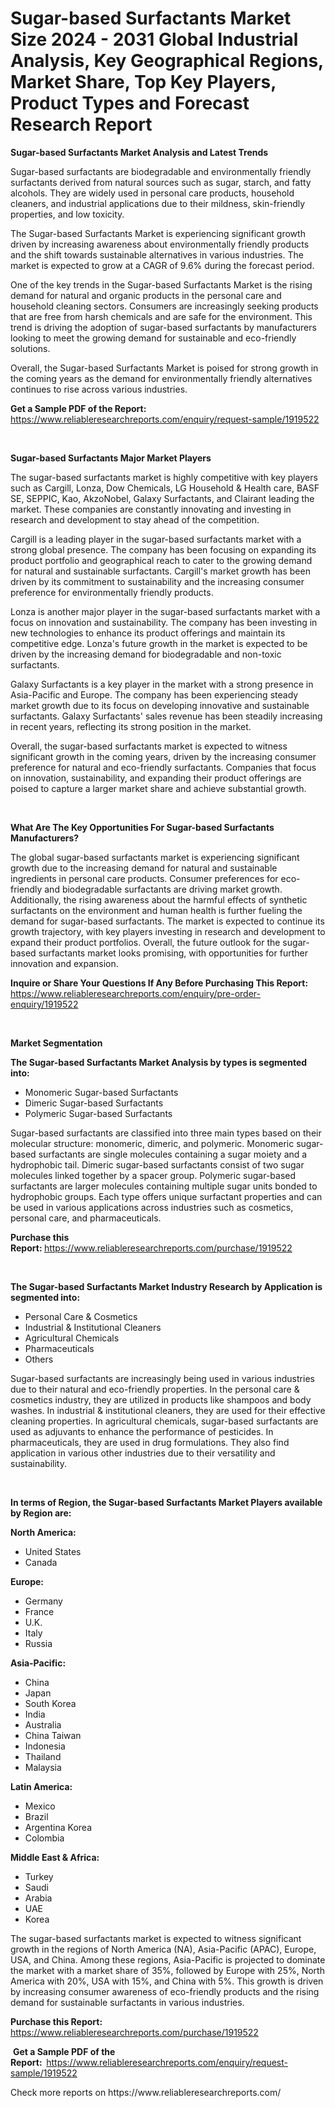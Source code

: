 <p><h1>Sugar-based Surfactants Market Size 2024 - 2031 Global Industrial Analysis, Key Geographical Regions, Market Share, Top Key Players, Product Types and Forecast Research Report</h1></p><p><strong>Sugar-based Surfactants Market Analysis and Latest Trends</strong></p>
<p><p>Sugar-based surfactants are biodegradable and environmentally friendly surfactants derived from natural sources such as sugar, starch, and fatty alcohols. They are widely used in personal care products, household cleaners, and industrial applications due to their mildness, skin-friendly properties, and low toxicity.</p><p>The Sugar-based Surfactants Market is experiencing significant growth driven by increasing awareness about environmentally friendly products and the shift towards sustainable alternatives in various industries. The market is expected to grow at a CAGR of 9.6% during the forecast period.</p><p>One of the key trends in the Sugar-based Surfactants Market is the rising demand for natural and organic products in the personal care and household cleaning sectors. Consumers are increasingly seeking products that are free from harsh chemicals and are safe for the environment. This trend is driving the adoption of sugar-based surfactants by manufacturers looking to meet the growing demand for sustainable and eco-friendly solutions.</p><p>Overall, the Sugar-based Surfactants Market is poised for strong growth in the coming years as the demand for environmentally friendly alternatives continues to rise across various industries.</p></p>
<p><strong>Get a Sample PDF of the Report:&nbsp;</strong> <a href="https://www.reliableresearchreports.com/enquiry/request-sample/1919522">https://www.reliableresearchreports.com/enquiry/request-sample/1919522</a></p>
<p>&nbsp;</p>
<p><strong>Sugar-based Surfactants Major Market Players</strong></p>
<p><p>The sugar-based surfactants market is highly competitive with key players such as Cargill, Lonza, Dow Chemicals, LG Household & Health care, BASF SE, SEPPIC, Kao, AkzoNobel, Galaxy Surfactants, and Clairant leading the market. These companies are constantly innovating and investing in research and development to stay ahead of the competition.</p><p>Cargill is a leading player in the sugar-based surfactants market with a strong global presence. The company has been focusing on expanding its product portfolio and geographical reach to cater to the growing demand for natural and sustainable surfactants. Cargill's market growth has been driven by its commitment to sustainability and the increasing consumer preference for environmentally friendly products.</p><p>Lonza is another major player in the sugar-based surfactants market with a focus on innovation and sustainability. The company has been investing in new technologies to enhance its product offerings and maintain its competitive edge. Lonza's future growth in the market is expected to be driven by the increasing demand for biodegradable and non-toxic surfactants.</p><p>Galaxy Surfactants is a key player in the market with a strong presence in Asia-Pacific and Europe. The company has been experiencing steady market growth due to its focus on developing innovative and sustainable surfactants. Galaxy Surfactants' sales revenue has been steadily increasing in recent years, reflecting its strong position in the market.</p><p>Overall, the sugar-based surfactants market is expected to witness significant growth in the coming years, driven by the increasing consumer preference for natural and eco-friendly surfactants. Companies that focus on innovation, sustainability, and expanding their product offerings are poised to capture a larger market share and achieve substantial growth.</p></p>
<p>&nbsp;</p>
<p><strong>What Are The Key Opportunities For Sugar-based Surfactants Manufacturers?</strong></p>
<p><p>The global sugar-based surfactants market is experiencing significant growth due to the increasing demand for natural and sustainable ingredients in personal care products. Consumer preferences for eco-friendly and biodegradable surfactants are driving market growth. Additionally, the rising awareness about the harmful effects of synthetic surfactants on the environment and human health is further fueling the demand for sugar-based surfactants. The market is expected to continue its growth trajectory, with key players investing in research and development to expand their product portfolios. Overall, the future outlook for the sugar-based surfactants market looks promising, with opportunities for further innovation and expansion.</p></p>
<p><strong>Inquire or Share Your Questions If Any Before Purchasing This Report:</strong> <a href="https://www.reliableresearchreports.com/enquiry/pre-order-enquiry/1919522">https://www.reliableresearchreports.com/enquiry/pre-order-enquiry/1919522</a></p>
<p>&nbsp;</p>
<p><strong>Market Segmentation</strong></p>
<p><strong>The Sugar-based Surfactants Market Analysis by types is segmented into:</strong></p>
<p><ul><li>Monomeric Sugar-based Surfactants</li><li>Dimeric Sugar-based Surfactants</li><li>Polymeric Sugar-based Surfactants</li></ul></p>
<p><p>Sugar-based surfactants are classified into three main types based on their molecular structure: monomeric, dimeric, and polymeric. Monomeric sugar-based surfactants are single molecules containing a sugar moiety and a hydrophobic tail. Dimeric sugar-based surfactants consist of two sugar molecules linked together by a spacer group. Polymeric sugar-based surfactants are larger molecules containing multiple sugar units bonded to hydrophobic groups. Each type offers unique surfactant properties and can be used in various applications across industries such as cosmetics, personal care, and pharmaceuticals.</p></p>
<p><strong>Purchase this Report:&nbsp;</strong><a href="https://www.reliableresearchreports.com/purchase/1919522">https://www.reliableresearchreports.com/purchase/1919522</a></p>
<p>&nbsp;</p>
<p><strong>The Sugar-based Surfactants Market Industry Research by Application is segmented into:</strong></p>
<p><ul><li>Personal Care & Cosmetics</li><li>Industrial & Institutional Cleaners</li><li>Agricultural Chemicals</li><li>Pharmaceuticals</li><li>Others</li></ul></p>
<p><p>Sugar-based surfactants are increasingly being used in various industries due to their natural and eco-friendly properties. In the personal care & cosmetics industry, they are utilized in products like shampoos and body washes. In industrial & institutional cleaners, they are used for their effective cleaning properties. In agricultural chemicals, sugar-based surfactants are used as adjuvants to enhance the performance of pesticides. In pharmaceuticals, they are used in drug formulations. They also find application in various other industries due to their versatility and sustainability.</p></p>
<p>&nbsp;</p>
<p><strong>In terms of Region, the Sugar-based Surfactants Market Players available by Region are:</strong></p>
<p>
    <p> <strong> North America: </strong>
        <ul>
            <li>United States</li>
            <li>Canada</li>
        </ul>
        </p> 
    <p> <strong> Europe: </strong>
        <ul>
            <li>Germany</li>
            <li>France</li>
            <li>U.K.</li>
            <li>Italy</li>
            <li>Russia</li>
        </ul>
        </p> 
    <p> <strong> Asia-Pacific: </strong>
        <ul>
            <li>China</li>
            <li>Japan</li>
            <li>South Korea</li>
            <li>India</li>
            <li>Australia</li>
            <li>China Taiwan</li>
            <li>Indonesia</li>
            <li>Thailand</li>
            <li>Malaysia</li>
        </ul>
        </p> 
    <p> <strong> Latin America: </strong>
        <ul>
            <li>Mexico</li>
            <li>Brazil</li>
            <li>Argentina Korea</li>
            <li>Colombia</li>
        </ul>
        </p> 
    <p> <strong> Middle East & Africa: </strong>
        <ul>
            <li>Turkey</li>
            <li>Saudi</li>
            <li>Arabia</li>
            <li>UAE</li>
            <li>Korea</li>
        </ul>
    </p>
    </p>
<p><p>The sugar-based surfactants market is expected to witness significant growth in the regions of North America (NA), Asia-Pacific (APAC), Europe, USA, and China. Among these regions, Asia-Pacific is projected to dominate the market with a market share of 35%, followed by Europe with 25%, North America with 20%, USA with 15%, and China with 5%. This growth is driven by increasing consumer awareness of eco-friendly products and the rising demand for sustainable surfactants in various industries.</p></p>
<p><strong>Purchase this Report: </strong><a href="https://www.reliableresearchreports.com/purchase/1919522">https://www.reliableresearchreports.com/purchase/1919522</a></p>
<p>&nbsp;<strong>Get a Sample PDF of the Report:&nbsp;&nbsp;</strong><a href="https://www.reliableresearchreports.com/enquiry/request-sample/1919522">https://www.reliableresearchreports.com/enquiry/request-sample/1919522</a></p>
<p><strong></strong></p>
<p>Check more reports on https://www.reliableresearchreports.com/</p>